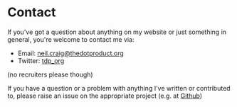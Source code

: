 # Contact

If you've got a question about anything on my website or just something in general, you're welcome to contact me via:


* Email: [neil.craig@thedotproduct.org](mailto:neil.craig@thedotproduct.org)
* Twitter: [tdp_org](https://twitter.com/tdp_org)


(no recruiters please though)  


If you have a question or a problem with anything I've written or contributed to, please raise an issue on the appropriate project (e.g. at [Github](https://github.com/neilstuartcraig/))